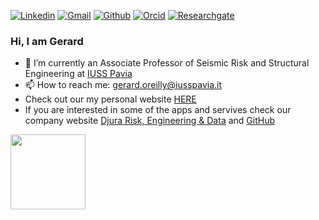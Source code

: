 <!-- Your badges -->

[![Linkedin](https://img.shields.io/badge/-davit-blue?style=flat&logo=Linkedin&logoColor=white)]([https://www.linkedin.com/in/davitshahnazaryan/](https://www.linkedin.com/in/gerard-o-reilly-19601732/))
[![Gmail](https://img.shields.io/badge/-davit-c14438?style=flat&logo=Gmail&logoColor=white)](mailto:gerard.oreilly@iusspavia.it)
[![Github](https://img.shields.io/badge/-davit-black?style=flat&labelColor=black&logo=github&logoColor=white)](https://gitstats.me/gerardjoreilly)
[![Orcid](https://img.shields.io/badge/-davit-white?style=flat&labelColor=white&logo=orcid&logoColor=green)](https://orcid.org/0000-0001-5497-030X)
[![Researchgate](https://img.shields.io/badge/-davit-green?style=flat&labelColor=green&logo=researchgate&logoColor=white)](https://www.researchgate.net/profile/Gerard-Oreilly-2)

<!-- Profile View Count and GitStats -->

### Hi, I am Gerard

- 🔭 I’m currently an Associate Professor of Seismic Risk and Structural Engineering at <a href="https://www.iusspavia.it/it">IUSS Pavia</a>
- 📫 How to reach me: gerard.oreilly@iusspavia.it
- Check out our my personal website <a href="https://gerardjoreilly.github.io/">HERE</a>
- If you are interested in some of the apps and servives check our company website <a href="https://www.djura.it">Djura Risk, Engineering & Data</a> and <a href="https://github.com/djura-risk-data-engineering">GitHub</a>


<p>
<a href="https://github.com/davitshahnazaryan3">
  <img height="120em" src = "https://github-readme-stats.vercel.app/api/top-langs/?username=davitshahnazaryan3&theme=buefy&layout=compact&title_color=ffffff&bg_color=151515&text_color=FFFEFE">
<!--  <img height="180em" src="https://github-readme-stats.vercel.app/api?username=davitshahnazaryan3&&show_icons=true&title_color=ffffff&icon_color=ffdc40&text_color=ffffff&bg_color=151515"> -->
</a>
</p>

<br>
